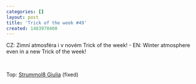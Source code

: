 ```yaml
---
categories: []
layout: post
title: 'Trick of the week #49'
created: 1483970400
---
```

CZ: Zimní atmosféra i v novém Trick of the week! - EN: Winter atmosphere even in a new Trick of the week!<br />
<br />
Top: <a href="http://shop.spintop.cz/index.php?id_product=12&amp;controller=product&amp;id_lang=1">Strummol8 Giulia</a> (fixed)<br />
<br />
<div class="youtube-player" data-id="0Ag48DmXIlE"></div>
